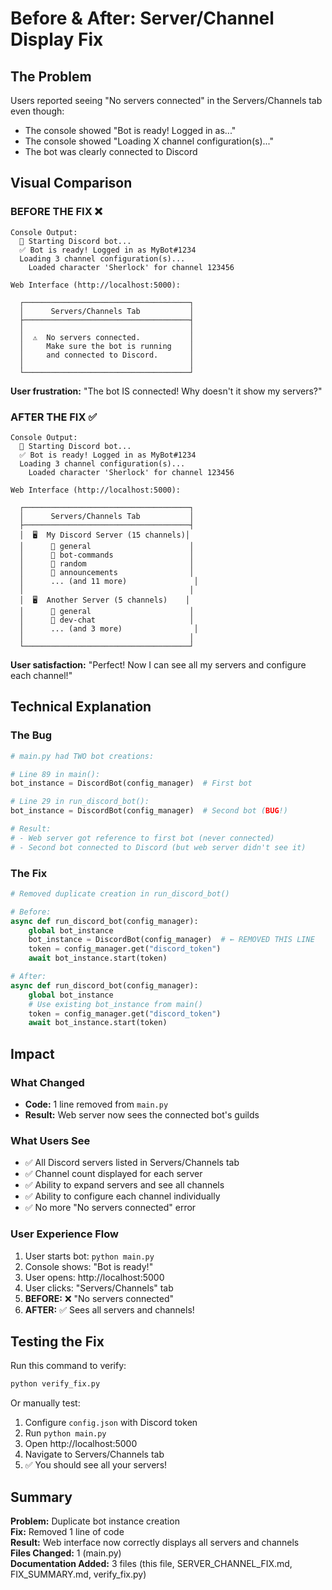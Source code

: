 # Before & After: Server/Channel Display Fix

## The Problem
Users reported seeing "No servers connected" in the Servers/Channels tab even though:
- The console showed "Bot is ready! Logged in as..."
- The console showed "Loading X channel configuration(s)..."
- The bot was clearly connected to Discord

## Visual Comparison

### BEFORE THE FIX ❌

```
Console Output:
  🤖 Starting Discord bot...
  ✅ Bot is ready! Logged in as MyBot#1234
  Loading 3 channel configuration(s)...
    Loaded character 'Sherlock' for channel 123456

Web Interface (http://localhost:5000):
  
  ┌─────────────────────────────────────┐
  │      Servers/Channels Tab           │
  ├─────────────────────────────────────┤
  │                                     │
  │  ⚠️  No servers connected.           │
  │     Make sure the bot is running    │
  │     and connected to Discord.       │
  │                                     │
  └─────────────────────────────────────┘
```

**User frustration:** "The bot IS connected! Why doesn't it show my servers?"

### AFTER THE FIX ✅

```
Console Output:
  🤖 Starting Discord bot...
  ✅ Bot is ready! Logged in as MyBot#1234
  Loading 3 channel configuration(s)...
    Loaded character 'Sherlock' for channel 123456

Web Interface (http://localhost:5000):
  
  ┌─────────────────────────────────────┐
  │      Servers/Channels Tab           │
  ├─────────────────────────────────────┤
  │  🖥️  My Discord Server (15 channels)│
  │      📝 general                      │
  │      📝 bot-commands                 │
  │      📝 random                       │
  │      📝 announcements                │
  │      ... (and 11 more)               │
  │                                     │
  │  🖥️  Another Server (5 channels)    │
  │      📝 general                      │
  │      📝 dev-chat                     │
  │      ... (and 3 more)                │
  │                                     │
  └─────────────────────────────────────┘
```

**User satisfaction:** "Perfect! Now I can see all my servers and configure each channel!"

## Technical Explanation

### The Bug
```python
# main.py had TWO bot creations:

# Line 89 in main():
bot_instance = DiscordBot(config_manager)  # First bot

# Line 29 in run_discord_bot():
bot_instance = DiscordBot(config_manager)  # Second bot (BUG!)

# Result:
# - Web server got reference to first bot (never connected)
# - Second bot connected to Discord (but web server didn't see it)
```

### The Fix
```python
# Removed duplicate creation in run_discord_bot()

# Before:
async def run_discord_bot(config_manager):
    global bot_instance
    bot_instance = DiscordBot(config_manager)  # ← REMOVED THIS LINE
    token = config_manager.get("discord_token")
    await bot_instance.start(token)

# After:
async def run_discord_bot(config_manager):
    global bot_instance
    # Use existing bot_instance from main()
    token = config_manager.get("discord_token")
    await bot_instance.start(token)
```

## Impact

### What Changed
- **Code:** 1 line removed from `main.py`
- **Result:** Web server now sees the connected bot's guilds

### What Users See
- ✅ All Discord servers listed in Servers/Channels tab
- ✅ Channel count displayed for each server
- ✅ Ability to expand servers and see all channels
- ✅ Ability to configure each channel individually
- ✅ No more "No servers connected" error

### User Experience Flow
1. User starts bot: `python main.py`
2. Console shows: "Bot is ready!"
3. User opens: http://localhost:5000
4. User clicks: "Servers/Channels" tab
5. **BEFORE:** ❌ "No servers connected"
6. **AFTER:** ✅ Sees all servers and channels!

## Testing the Fix

Run this command to verify:
```bash
python verify_fix.py
```

Or manually test:
1. Configure `config.json` with Discord token
2. Run `python main.py`
3. Open http://localhost:5000
4. Navigate to Servers/Channels tab
5. ✅ You should see all your servers!

## Summary

**Problem:** Duplicate bot instance creation  
**Fix:** Removed 1 line of code  
**Result:** Web interface now correctly displays all servers and channels  
**Files Changed:** 1 (main.py)  
**Documentation Added:** 3 files (this file, SERVER_CHANNEL_FIX.md, FIX_SUMMARY.md, verify_fix.py)
